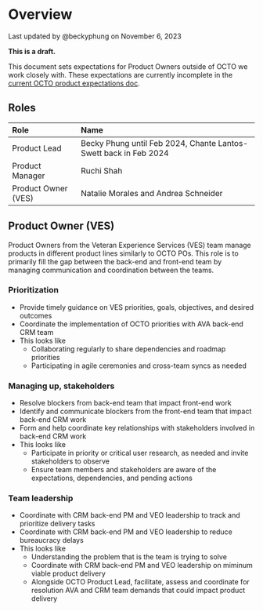 # Overview
Last updated by @beckyphung on November 6, 2023

**This is a draft.**

This document sets expectations for Product Owners outside of OCTO we work closely with. These expectations are currently incomplete in the [current OCTO product expectations doc](https://github.com/department-of-veterans-affairs/va.gov-team/blob/master/octo/product/Product%20Expectations.md).

## Roles 
|Role|Name|
|:--|:--|
|Product Lead|Becky Phung until Feb 2024, Chante Lantos-Swett back in Feb 2024|
|Product Manager|Ruchi Shah|
|Product Owner (VES)| Natalie Morales and Andrea Schneider|

## Product Owner (VES)
Product Owners from the Veteran Experience Services (VES) team manage products in different product lines similarly to OCTO POs. This role is to primarily fill the gap between the back-end and front-end team by managing communication and coordination between the teams.

### Prioritization
- Provide timely guidance on VES priorities, goals, objectives, and desired outcomes
- Coordinate the implementation of OCTO priorities with AVA back-end CRM team
- This looks like
  - Collaborating regularly to share dependencies and roadmap priorities
  - Participating in agile ceremonies and cross-team syncs as needed
  
### Managing up, stakeholders
- Resolve blockers from back-end team that impact front-end work
- Identify and communicate blockers from the front-end team that impact back-end CRM work
- Form and help coordinate key relationships with stakeholders involved in back-end CRM work
- This looks like
  - Participate in priority or critical user research, as needed and invite stakeholders to observe
  - Ensure team members and stakeholders are aware of the expectations, dependencies, and pending actions

### Team leadership
- Coordinate with CRM back-end PM and VEO leadership to track and prioritize delivery tasks
- Coordinate with CRM back-end PM and VEO leadership to reduce bureaucracy delays 
- This looks like
  - Understanding the problem that is the team is trying to solve
  - Coordinate with CRM back-end PM and VEO leadership on miminum viable product delivery
  - Alongside OCTO Product Lead, facilitate, assess and coordinate for resolution AVA and CRM team demands that could impact product delivery
